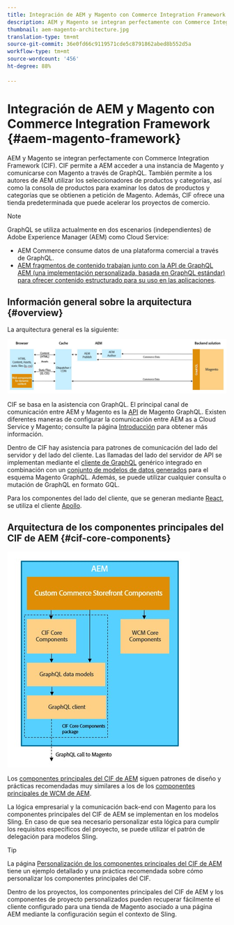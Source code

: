 ```yaml
---
title: Integración de AEM y Magento con Commerce Integration Framework
description: AEM y Magento se integran perfectamente con Commerce Integration Framework (CIF). CIF permite a AEM acceder a una instancia de Magento y comunicarse con Magento a través de GraphQL. También permite a los autores de AEM utilizar los seleccionadores de productos y categorías, así como la consola de productos para examinar los datos de productos y categorías que se obtienen a petición de Magento. Además, CIF ofrece una tienda predeterminada que puede acelerar los proyectos de comercio.
thumbnail: aem-magento-architecture.jpg
translation-type: tm+mt
source-git-commit: 36e0fd66c9119571cde5c8791862abed8b552d5a
workflow-type: tm+mt
source-wordcount: '456'
ht-degree: 88%

---
```



# Integración de AEM y Magento con Commerce Integration Framework {#aem-magento-framework}

AEM y Magento se integran perfectamente con Commerce Integration Framework (CIF). CIF permite a AEM acceder a una instancia de Magento y comunicarse con Magento a través de GraphQL. También permite a los autores de AEM utilizar los seleccionadores de productos y categorías, así como la consola de productos para examinar los datos de productos y categorías que se obtienen a petición de Magento. Además, CIF ofrece una tienda predeterminada que puede acelerar los proyectos de comercio.

>[!NOTE]
>
>GraphQL se utiliza actualmente en dos escenarios (independientes) de Adobe Experience Manager (AEM) como Cloud Service:
>
>* AEM Commerce consume datos de una plataforma comercial a través de GraphQL.
>* [AEM fragmentos de contenido trabajan junto con la API de GraphQL AEM (una implementación personalizada, basada en GraphQL estándar) para ofrecer contenido estructurado para su uso en las aplicaciones](/help/assets/content-fragments/graphql-api-content-fragments.md).


## Información general sobre la arquitectura {#overview}

La arquitectura general es la siguiente:

![Información general sobre la arquitectura del CIF](../assets/AEM_Magento_Architecture.JPG)

CIF se basa en la asistencia con GraphQL. El principal canal de comunicación entre AEM y Magento es la [API](https://devdocs.magento.com/guides/v2.4/graphql/) de Magento GraphQL. Existen diferentes maneras de configurar la comunicación entre AEM as a Cloud Service y Magento; consulte la página [Introducción](../getting-started.md) para obtener más información.

Dentro de CIF hay asistencia para patrones de comunicación del lado del servidor y del lado del cliente.
Las llamadas del lado del servidor de API se implementan mediante el [cliente de GraphQL](https://github.com/adobe/commerce-cif-graphql-client) genérico integrado en combinación con un [conjunto de modelos de datos generados](https://github.com/adobe/commerce-cif-magento-graphql) para el esquema Magento GraphQL. Además, se puede utilizar cualquier consulta o mutación de GraphQL en formato GQL.

Para los componentes del lado del cliente, que se generan mediante [React](https://reactjs.org/), se utiliza el cliente [Apollo](https://www.apollographql.com/docs/react/).

## Arquitectura de los componentes principales del CIF de AEM {#cif-core-components}

![Arquitectura de los componentes principales del CIF de AEM](../assets/cif-component-architecture.jpg)

Los [componentes principales del CIF de AEM](https://github.com/adobe/aem-core-cif-components) siguen patrones de diseño y prácticas recomendadas muy similares a los de los [componentes principales de WCM de AEM](https://github.com/adobe/aem-core-wcm-components).

La lógica empresarial y la comunicación back-end con Magento para los componentes principales del CIF de AEM se implementan en los modelos Sling. En caso de que sea necesario personalizar esta lógica para cumplir los requisitos específicos del proyecto, se puede utilizar el patrón de delegación para modelos Sling.

>[!TIP]
>
>La página [Personalización de los componentes principales del CIF de AEM](../customizing/customize-cif-components.md) tiene un ejemplo detallado y una práctica recomendada sobre cómo personalizar los componentes principales del CIF.

Dentro de los proyectos, los componentes principales del CIF de AEM y los componentes de proyecto personalizados pueden recuperar fácilmente el cliente configurado para una tienda de Magento asociado a una página AEM mediante la configuración según el contexto de Sling.
